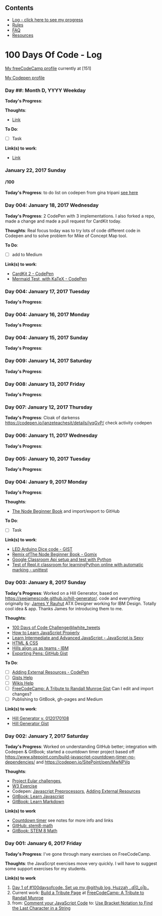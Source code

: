 ## Contents
* [Log - click here to see my progress](https://github.com/janzeteachesit/100-days-of-code/blob/master/log.md)
* [Rules](https://github.com/janzeteachesit/100-days-of-code/blob/master/docs/rules.md)
* [FAQ](https://github.com/janzeteachesit/100-days-of-code/blob/master/docs/FAQ.md)
* [Resources](https://github.com/janzeteachesit/100-days-of-code/blob/master/docs/resources.md)

# 100 Days Of Code - Log

[My freeCodeCamp profile](https://www.freecodecamp.com/janzeteachesit) currently at [151]

[My Codepen profile](https://codepen.io/janzeteachesit/)

### Day ##: Month D, YYYY Weekday

**Today's Progress**:

**Thoughts**:  

* [Link](#)

**To Do**:

- [ ] Task

**Link(s) to work**:

* [Link](#)

### January 22, 2017 Sunday

#### /100

**Today's Progress**: to do list on codepen from gina tripani [see here](https://github.com/janzeteachesit/todo.txt-html5/blob/master/todo.txt.md)


### Day 004: January 18, 2017 Wednesday

**Today's Progress**: 2 CodePen with 3 implementations.   I also forked a repo, made a change and made a pull request for CardKit today.

**Thoughts**:  Real focus today was to try lots of code different code in Codepen and to solve problem for Mike of Concept Map tool. 

**To Do**:

- [ ] add to Medium

**Link(s) to work**:

* [CardKit 2 - CodePen](https://codepen.io/janzeteachesit/pen/XppEVX)
* [Mermaid Test, with KaTeX - CodePen](https://codepen.io/janzeteachesit/pen/OWWZKN)

### Day 004: January 17, 2017 Tuesday

**Today's Progress**:

### Day 004: January 16, 2017 Monday

**Today's Progress**:

### Day 004: January 15, 2017 Sunday

**Today's Progress**:

### Day 009: January 14, 2017 Saturday

**Today's Progress**:

### Day 008: January 13, 2017 Friday

**Today's Progress**:

### Day 007: January 12, 2017 Thursday

**Today's Progress**: Cloak of darkenss https://codepen.io/janzeteachesit/details/jyqGvP/
check activity codepen

### Day 006: January 11, 2017 Wednesday

**Today's Progress**:

### Day 005: January 10, 2017 Tuesday

**Today's Progress**:

### Day 004: January 9, 2017 Monday

**Today's Progress**:

**Thoughts**:  

* [The Node Beginner Book](https://gomix.com/#!/project/node-beginner) and import/export to GitHub

**To Do**:

- [ ] Task

**Link(s) to work**:

* [LED Arduino Dice code - GIST](https://gist.github.com/janzeteachesit/b8df19375d92716482d39e299d2d3e80)
* [Remix ofThe Node Beginner Book - Gomix](https://gomix.com/#!/project/befitting-seashore)
* [Google Classroom Api setup and test with Python](https://developers.google.com/classroom/guides/get-started)
* [Test of Repl.it classroom for learningPython online with automatic marking - unittest](https://repl.it/teacher/classrooms/)


### Day 003: January 8, 2017 Sunday

**Today's Progress**: Worked on a Hill Generator, based on https://seejamescode.github.io/hill-generator/.  code and everything originally by: [James Y Rauhut](https://twitter.com/seejamescode) ATX Designer working for IBM Design.  Totally cool idea & app.  Thanks James for introducing them to me.

**Thoughts**:  

* [100 Days of Code Challenge@lwhite_tweets](https://medium.com/@lwhite_tweets/100-days-of-code-challenge-day-1-7e0f46becb27#.e8yw5zcxt)
* [How to Learn JavaScript Properly](http://javascriptissexy.com/how-to-learn-javascript-properly/)
* [Learn Intermediate and Advanced JavaScript - JavaScript is Sexy](http://javascriptissexy.com/learn-intermediate-and-advanced-javascript/)
* [HTML & CSS](https://www.codecademy.com/learn/web)
* [Hills align us as teams - IBM](https://www.ibm.com/design/thinking/keys/hills/)
* [Exporting Pens: GitHub Gist](https://blog.codepen.io/documentation/features/exporting-pens/)

**To Do**:
- [ ] [Adding External Resources - CodePen](https://blog.codepen.io/documentation/editor/adding-external-resources/)
- [ ] [Gists Help](https://help.github.com/categories/gists/)
- [ ] [Wikis Help](https://help.github.com/categories/wiki/)
- [ ] [FreeCodeCamp: A Tribute to Randall Munroe Gist](https://gist.github.com/janzeteachesit/14be19a25b417ba1d802d121b480dac8) Can I edit and import changes?
- [ ] Publishing to GitBook, gh-pages and Medium

**Link(s) to work**:
* [Hill Generator v. 0120170108](https://codepen.io/janzeteachesit/pen/oBjLRL)
* [Hill Generator Gist](https://gist.github.com/janzeteachesit/2d344a7ca06ed3d27ad775b46eb9e203)

### Day 002: January 7, 2017 Saturday

**Today's Progress**:  Worked on understanding GitHub better; integration with Codepen & GitBook; started a countdown timer project based off https://www.sitepoint.com/build-javascript-countdown-timer-no-dependencies/ and https://codepen.io/SitePoint/pen/MwNPVq

**Thoughts**:  
* [Project Eular challenges](https://projecteuler.net/problem=1), 
* [W3 Exercise](http://www.w3resource.com/javascript-exercises/) 
* Codepen: [Javascript Preprocessors](https://blog.codepen.io/documentation/editor/using-js-preprocessors/), [Adding External Resources](https://blog.codepen.io/documentation/editor/adding-external-resources/)
* [GitBook: Learn Javascript](https://gitbookio.gitbooks.io/javascript/content/)
* [GitBook: Learn Markdown](https://gitbookio.gitbooks.io/markdown/content/)

**Link(s) to work** 
* [Countdown timer](https://codepen.io/janzeteachesit/pen/VPLOYG) see notes for more info and links
* [GitHub: stem8-math](https://github.com/janzeteachesit/stem8-math)
* [GitBook: STEM 8 Math](https://janzeteachesit.gitbooks.io/stem-8-math-text/content/)

### Day 001: January 6, 2017 Friday

**Today's Progress**: I've gone through many exercises on FreeCodeCamp.

**Thoughts**: the JavaScrpt exercises move very quickly.  I will have to suggest some support exercises for my students.

**Link(s) to work**

1. [Day 1 of #100daysofcode. Set up my @github log.  Huzzah ..d|0_o|b..](https://twitter.com/janzeteachesit/status/817575401488715776)
2. Current work: [Build a Tribute Page](https://www.freecodecamp.com/challenges/build-a-tribute-page) at [FreeCodeCamp: A Tribute to Randall Munroe](https://codepen.io/janzeteachesit/pen/xRvrgL)
3. from: [Comment your JavaScript Code](https://www.freecodecamp.com/challenges/comment-your-javascript-code) to: [Use Bracket Notation to Find the Last Character in a String](https://www.freecodecamp.com/challenges/use-bracket-notation-to-find-the-last-character-in-a-string)

